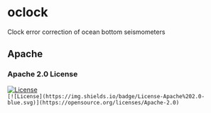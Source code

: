 # oclock
Clock error correction of ocean bottom seismometers

## Apache
### Apache 2.0 License
[![License](https://img.shields.io/badge/License-Apache%202.0-yellowgreen.svg)](https://opensource.org/licenses/Apache-2.0)  
`[![License](https://img.shields.io/badge/License-Apache%202.0-blue.svg)](https://opensource.org/licenses/Apache-2.0)`
